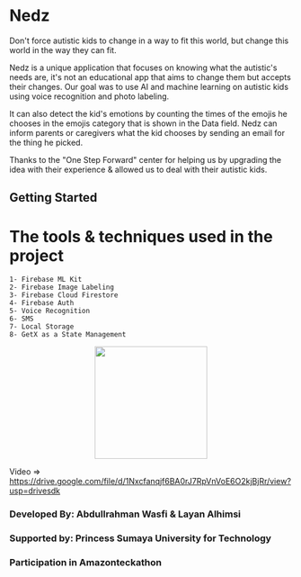# Nedz

Don't force autistic kids to change in a way to fit this world, but change this world in the way they can fit.

Nedz is a unique application that focuses on knowing what the autistic's needs are, it's not an educational app that aims to change them but accepts their changes. Our goal was to use AI and machine learning on autistic kids using voice recognition and photo labeling.

It can also detect the kid's emotions by counting the times of the emojis he chooses in the emojis category that is shown in the Data field.
Nedz can inform parents or caregivers what the kid chooses by sending an email for the thing he picked.

Thanks to the "One Step Forward" center for helping us by upgrading the idea with their experience & allowed us to deal with their autistic kids.

## Getting Started

# The tools & techniques used in the project
    1- Firebase ML Kit
    2- Firebase Image Labeling
    3- Firebase Cloud Firestore
    4- Firebase Auth
    5- Voice Recognition
    6- SMS
    7- Local Storage
    8- GetX as a State Management

<p align="center">
  <img width="200" height="200" src="https://user-images.githubusercontent.com/105454259/181508414-c3b7448d-b7d1-4be9-a240-8ab64b0e2fd8.png" >
</p>

Video => https://drive.google.com/file/d/1Nxcfanqjf6BA0rJ7RpVnVoE6O2kjBjRr/view?usp=drivesdk

### Developed By: Abdullrahman Wasfi & Layan Alhimsi
### Supported by: Princess Sumaya University for Technology
### Participation in Amazonteckathon
